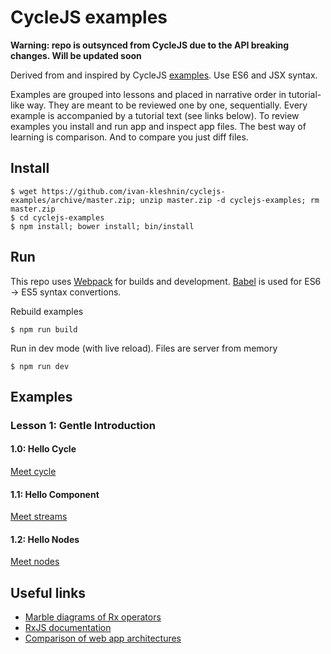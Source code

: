 # CycleJS examples

**Warning: repo is outsynced from CycleJS due to the API breaking changes. Will be updated soon**

Derived from and inspired by CycleJS [examples](https://github.com/staltz/cycle/tree/master/examples/).
Use ES6 and JSX syntax.

Examples are grouped into lessons and placed in narrative order in tutorial-like way.
They are meant to be reviewed one by one, sequentially. Every example is accompanied
by a tutorial text (see links below). To review examples you install and run app and inspect app files.
The best way of learning is comparison. And to compare you just diff files.

## Install

```
$ wget https://github.com/ivan-kleshnin/cyclejs-examples/archive/master.zip; unzip master.zip -d cyclejs-examples; rm master.zip
$ cd cyclejs-examples
$ npm install; bower install; bin/install
```

## Run

This repo uses [Webpack](http://webpack.github.io/) for builds and development.
[Babel](babeljs.io) is used for ES6 -> ES5 syntax convertions.

Rebuild examples
```
$ npm run build
```

Run in dev mode (with live reload). Files are server from memory
```
$ npm run dev
```

## Examples

### Lesson 1: Gentle Introduction

#### 1.0: Hello Cycle
[Meet cycle](docs/lessons-1.md/#1.0)

#### 1.1: Hello Component
[Meet streams](docs/lessons-1.md/#1.1)

#### 1.2: Hello Nodes
[Meet nodes](docs/lessons-1.md/#1.2)

## Useful links

* [Marble diagrams of Rx operators](http://rxmarbles.com/)
* [RxJS documentation](https://github.com/Reactive-Extensions/RxJS/tree/master/doc)
* [Comparison of web app architectures](https://github.com/Paqmind/reactive)

